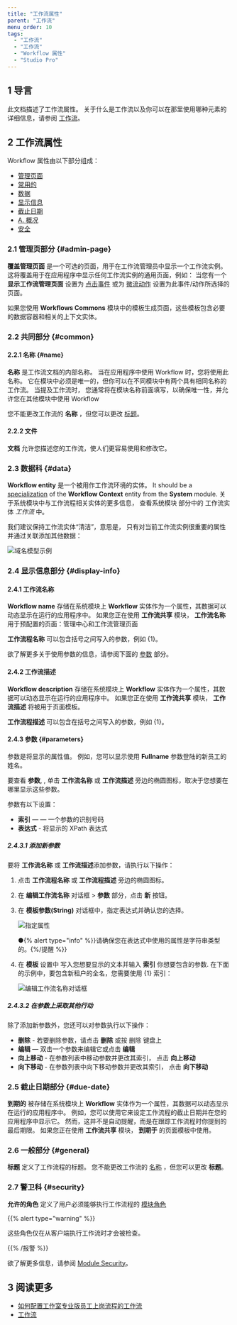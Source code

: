 ```yaml
---
title: "工作流属性"
parent: "工作流"
menu_order: 10
tags:
  - "工作流"
  - "工作流"
  - "Workflow 属性"
  - "Studio Pro"
---
```


## 1 导言

此文档描述了工作流属性。 关于什么是工作流以及你可以在那里使用哪种元素的详细信息，请参阅 [工作流](workflows)。

## 2 工作流属性

Workflow 属性由以下部分组成：

* [管理页面](#admin-page)
* [常用的](#common)
* [数据](#data)
* [显示信息](#display-info)
* [截止日期](#due-date)
* [A. 概况](#general)
* [安全](#security)

### 2.1 管理页部分 {#admin-page}

**覆盖管理页面** 是一个可选的页面，用于在工作流管理员中显示一个工作流实例。 这将覆盖用于在应用程序中显示任何工作流实例的通用页面，例如： 当您有一个 **显示工作流管理页面** 设置为 [点击事件](on-click-event#show-workflow-page) 或为 [微流动作](show-workflow-page) 设置为此事件/动作所选择的页面。

如果您使用 **Workflows Commons** 模块中的模板生成页面，这些模板包含必要的数据容器和相关的上下文实体。

### 2.2 共同部分 {#common}

#### 2.2.1 名称 {#name}

**名称** 是工作流文档的内部名称。 当在应用程序中使用 Workflow 时，您将使用此名称。 它在模块中必须是唯一的，但你可以在不同模块中有两个具有相同名称的工作流。 当提及工作流时， 您通常将在模块名称前面填写，以确保唯一性，并允许您在其他模块中使用 Workflow

您不能更改工作流的 **名称** ，但您可以更改 [标题](#general)。

#### 2.2.2 文件

**文档** 允许您描述您的工作流，使人们更容易使用和修改它。

### 2.3 数据科 {#data}

**Workflow entity** 是一个被用作工作流环境的实体。 It should be a [specialization](generalization-and-association) of the **Workflow Context** entity from the **System** module. 关于系统模块中与工作流程相关实体的更多信息， 查看系统模块</a> 部分中的
工作流实体 *工作流* 中。 </p> 

我们建议保持工作流实体“清洁”，意思是， 只有对当前工作流实例很重要的属性并通过关联添加其他数据：

![域名模型示例](attachments/workflow-properties/domain-model-example.png)



### 2.4 显示信息部分 {#display-info}



#### 2.4.1 工作流名称

**Workflow name** 存储在系统模块上 **Workflow** 实体作为一个属性，其数据可以动态显示在运行的应用程序中。 如果您正在使用 **工作流共享** 模块， **工作流名称** 用于预配置的页面：管理中心和工作流管理页面 

**工作流程名称** 可以包含括号之间写入的参数，例如 {1}。

欲了解更多关于使用参数的信息，请参阅下面的 [参数](#parameters) 部分。



#### 2.4.2 工作流描述

**Workflow description** 存储在系统模块上 **Workflow** 实体作为一个属性，其数据可以动态显示在运行的应用程序中。 如果您正在使用 **工作流共享** 模块， **工作流描述** 将被用于页面模板。 

**工作流程描述** 可以包含在括号之间写入的参数，例如 {1}。



#### 2.4.3 参数 {#parameters}

参数是将显示的属性值。 例如，您可以显示使用 **Fullname**  参数登陆的新员工的姓名。

要查看 **参数**, , 单击 **工作流名称** 或 **工作流描述** 旁边的椭圆图标，取决于您想要在哪里显示这些参数。 

参数有以下设置：

* **索引** — — 一个参数的识别号码
* **表达式** - 将显示的 XPath 表达式



##### 2.4.3.1 添加新参数

要将 **工作流名称** 或 **工作流描述**添加参数，请执行以下操作：

1. 点击 **工作流程名称** 或 **工作流程描述** 旁边的椭圆图标。

2. 在 **编辑工作流名称** 对话框 > **参数** 部分，点击 **新** 按钮。 

3. 在 **模板参数(String)** 对话框中，指定表达式并确认您的选择。 
   
   ![指定属性](attachments/workflow-properties/specifying-attribute.png)
   
   ●{% alert type="info" %}}请确保您在表达式中使用的属性是字符串类型的。{%/提醒 %}}

4. 在 **模板** 设置中 写入您想要显示的文本并输入 **索引** 你想要包含的参数. 在下面的示例中，要包含新租户的全名，您需要使用 {1} 索引：
   
   ![编辑工作流名称对话框](attachments/workflow-properties/edit-workflow-name.png)



##### 2.4.3.2 在参数上采取其他行动

除了添加新参数外，您还可以对参数执行以下操作：

* **删除** - 若要删除参数，请点击 **删除** 或按 <kbd>删除</kbd> 键盘上
* **编辑** — 双击一个参数来编辑它或点击 **编辑**
* **向上移动** - 在参数列表中移动参数并更改其索引， 点击 **向上移动**
* **向下移动** - 在参数列表中向下移动参数并更改其索引， 点击 **向下移动**



### 2.5 截止日期部分 {#due-date}

**到期的** 被存储在系统模块上 **Workflow** 实体作为一个属性，其数据可以动态显示在运行的应用程序中。 例如，您可以使用它来设定工作流程的截止日期并在您的应用程序中显示它。 然而，这并不是自动提醒，而是在跟踪工作流程时你提到的最后期限。 如果您正在使用 **工作流共享** 模块， **到期于** 的页面模板中使用。 



### 2.6 一般部分 {#general}

**标题** 定义了工作流程的标题。 您不能更改工作流的 [名称](#name) ，但您可以更改 **标题**。



### 2.7 警卫科 {#security}

**允许的角色** 定义了用户必须能够执行工作流程的 [模块角色](module-security#module-role)

{{% alert type="warning" %}}

这些角色仅在从客户端执行工作流时才会被检查。 

{{% /报警 %}}

欲了解更多信息，请参阅 [Module Security](module-security)。



## 3 阅读更多

* [如何配置工作室专业版员工上岗流程的工作流](/howto/logic-business-rules/workflow-how-to-configure)
* [工作流](workflows)